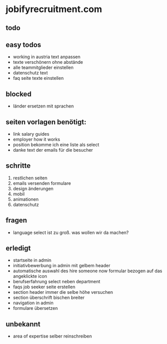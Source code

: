 # jobifyrecruitment.com


## todo


## easy todos
- working in austria text anpassen
- texte verschönern ohne abstände
- alle teammitglieder einstellen
- datenschutz text
- faq seite texte einstellen


## blocked
- länder ersetzen mit sprachen


## seiten vorlagen benötigt: 
- link salary guides
- employer how it works
- position bekomme ich eine liste als select
- danke text der emails für die besucher


## schritte
1. restlichen seiten
2. emails versenden formulare
3. design änderungen
4. mobil
5. animationen
6. datenschutz


## fragen
- language select ist zu groß. was wollen wir da machen?

## erledigt
- startseite in admin
- initiativbewerbung in admin mit gelbem header
- automatische auswahl des hire someone now formular bezogen auf das angeklickte icon
- berufserfahrung select neben department
- faqs job seeker seite erstellen
- section header immer die selbe höhe versuchen
- section überschrift bischen breiter
- navigation in admin
- formulare übersetzen


## unbekannt
- area of expertise selber reinschreiben
